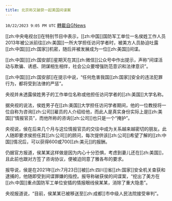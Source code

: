 ```yaml
---
title: 北京称又破获一起美国间谍案
---
```

`10/22/2023 9:05 PM UTC` [轉載自GNews](https://gnews.org/articles/1867296)

[[zh:中央电视台]]在特别节目中表示，[[zh:中国]]国防军工单位一名侯姓工作人员2013年被公派前往[[zh:美国]]一所大学担任访问学者时，被美方人员胁迫吐露[[zh:中国]][[zh:国家]]机密，随后并被发展成为一位[[zh:美国]]间谍。

[[zh:中国]][[zh:国安部]]星期天在其[[zh:微信]]公众号中作出提示，声称“间谍活动与欺骗、诱惑、阴谋相生相伴，社会公众要增强防范意识和法律意识”。

[[zh:中国]][[zh:国安部]]在提示中说，“任何危害我国[[zh:国家]]安全的违法犯罪行为，都将受到法律的严惩”。

央视并未透露侯姓男子的工作单位名称或他担任访问学者的[[zh:美国]]大学名称。

据央视的说法，侯姓男子在[[zh:美国]]大学担任访问学者期间，他的一位教授将一位自称为咨询[[zh:公司]]雇员的人介绍给他，而此人是真实身份实际上是[[zh:美国]]“情报官员”，而他所称的咨询[[zh:公司]]也只是一个“掩护”。

央视说，侯在后来几个月与这位情报官员的交往中成为关系越来越密切的朋友。此人随即要求侯担任其[[zh:公司]]的顾问，每次提供该[[zh:公司]]希望了解的[[zh:中国]]情况后，可以获得600或700[[zh:美元]]的报酬。

仍据官方报道，侯某某这样做是因为内心十分恐惧，考虑到妻儿还在[[zh:美国]]，且此前也跟对方签了咨询协议，便被迫同意了雅各布的要求。

报导说，侯是在2021年[[zh:7月23日]]被[[zh:四川]]省[[zh:国家]]安全机关查获和逮捕的，他随即受到间谍罪嫌的指控。报导称破获侯的间谍案，“挖出了美方在[[zh:中国]]重点国防军工单位安插的情报眼线侯某某，消除了重大隐患”。

央视报道说，“目前，侯某某已被移送至[[zh:成都]]市中级人民法院接受审判”。

